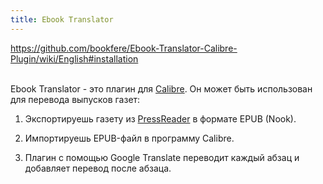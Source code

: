 ```yaml
---
title: Ebook Translator
---
```


<https://github.com/bookfere/Ebook-Translator-Calibre-Plugin/wiki/English#installation>
<br><br>

Ebook Translator - это плагин для [Calibre](https://download.calibre-ebook.com/4.23.0/). Он может быть использован для перевода выпусков газет:

1) Экспортируешь газету из [PressReader](https://www-pressreader-com.i.ezproxy.nypl.org/en/catalog) в формате EPUB (Nook).

2) Импортируешь EPUB-файл в программу Calibre.

3) Плагин с помощью Google Translate переводит каждый абзац и добавляет перевод после абзаца.